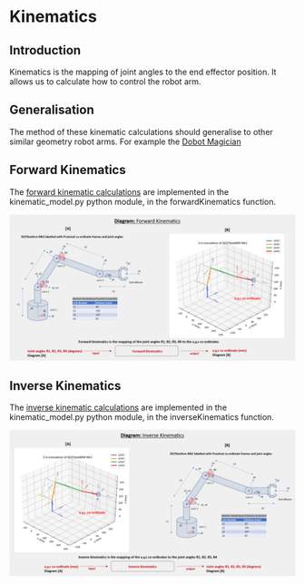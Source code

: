 # Kinematics

## Introduction

Kinematics is the mapping of joint angles to the end effector position. It allows us to calculate how to control the robot arm.

## Generalisation

The method of these kinematic calculations should generalise to other similar geometry robot arms. For example the [Dobot Magician](https://www.dobot-robots.com/products/education/magician.html)

## Forward Kinematics

The [forward kinematic calculations](Forward_kinematics_EEZYbotARM.pdf) are implemented in the kinematic_model.py python module, in the forwardKinematics function.

![forwardKinematics](../../images/forwardKinematics.png)

## Inverse Kinematics

The [inverse kinematic calculations](Inverse_kinematics_EEZYbotARM.pdf) are implemented in the kinematic_model.py python module, in the inverseKinematics function.

![inverseKinematics](../../images/inverseKinematics.png)





